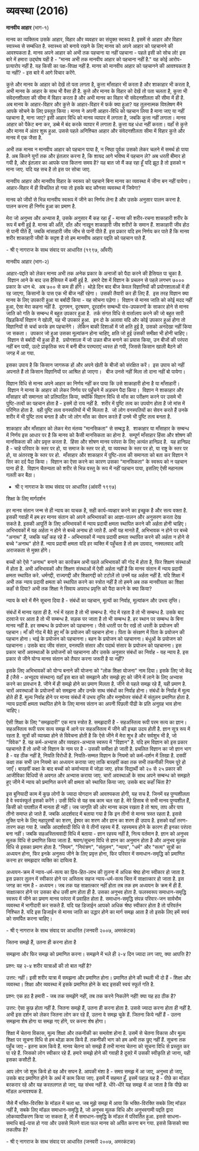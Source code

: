 # व्यवस्था (2016)

**मानवीय आहार** (भाग-१)

मानव का व्यक्तित्व उसके आहार, विहार और व्यवहार का संयुक्त स्वरूप है. इसमें से आहार और
विहार स्वास्थ्य से सम्बंधित है. स्वास्थ्य को बनाये रखने के लिए मानव को अपने आहार को
पहचानने की आवश्यकता है. मानव अपने आहार को अभी तक पहचाना या नहीं पहचाना - पहले
इसी को सोच लो! इस बारे में हमारा उद्घोष यही है - "मानव अभी तक मानवीय आहार को
पहचाना नहीं है." यह कोई आरोप-प्रत्यारोप नहीं है. यह किसी का पक्ष-विपक्ष नहीं है.
मानव को मानवीय आहार को पहचानने की आवश्यकता है या नहीं? - इस बारे में आगे विचार
करेंगे.

कुत्ते और मानव के आहार को देखें तो पता लगता है, कुत्ता माँसाहार भी करता है और
शाकाहार भी करता है, अभी मानव के आहार के साथ भी वैसा ही है. कुत्ते और मानव के
विहार को देखें तो पता चलता है, कुत्ता भी संवेदनशीलता की सीमा में विहार करता है और
अभी मानव का विहार भी संवेदनशीलता की सीमा में ही है. अब मानव के आहार-विहार और
कुत्ते के आहार-विहार में फर्क क्या हुआ? यह तुलनात्मक विश्लेषण मैंने आपके सोचने के लिए प्रस्तुत
किया। मानव ने अपनी आहार-विधि को पहचान लिया है माना जाए या नहीं पहचाना है,
माना जाए? इसी आहार विधि को मानव व्यापार में लगाता है, जबकि कुत्ता नहीं लगाता।
मानव आहार को पैकेट बना कर, डब्बे में बंद करके व्यापार में लगाता है. कुत्ता यह धंधा नहीं
करता। यहाँ से कुत्ते और मानव में अंतर शुरू हुआ. उससे पहले अनिश्चित आहार और संवेदनशीलता
सीमा में विहार कुत्ते और मानव में एक जैसा है.

अभी तक मानव न मानवीय आहार को पहचान पाया है, न निष्ठा पूर्वक उसको लेकर चलने में
समर्थ हो पाया है. अब कितने युगों तक और इंतज़ार करना है, कि शायद आगे भविष्य में पहचान
ले? अब धरती बीमार हो गयी है, और इंतज़ार का आपके पास कितना समय है? यह बात जो मैं
कह रहा हूँ यदि झूठ है तो इसको न माना जाए. यदि यह सच है तो इस पर सोचा जाए.

मानवीय आहार और मानवीय विहार के स्वरूप को पहचाने बिना मानव का व्यवस्था में जीना
बन नहीं पायेगा। आहार-विहार में ही विचलित हो गया तो इसके बाद कौनसा व्यवस्था में
जियेगा?

मानव को जीवों से भिन्न मानवीय स्वरूप में जीने का निर्णय लेना है और उसके अनुसार पालन
करना है. पालन करना ही निर्णय हुआ का प्रमाण है.

मेरा जो अनुभव और अभ्यास है, उसके अनुसार मैं कह रहा हूँ - मानव की शरीर-रचना
शाकाहारी शरीर के रूप में बनी हुई है. मानव की आँतें, दाँत और नाखून शाकाहारी जीव
शरीरों के समान हैं. शाकाहारी जीव होठ से पानी पीते हैं, जबकि मांसाहारी जीव जीभ से
पानी पीते हैं. इस प्रकार यदि हम निर्णय कर पाते हैं कि मानव शरीर शाकाहारी जीवों के
सदृश है तो हम मानवीय आहार पद्दति को पहचान पाते हैं.

\- श्री ए नागराज के साथ संवाद पर आधारित (१९९७, आँवरी)

मानवीय आहार (भाग-२)

आहार-पद्दति को लेकर मानव अभी तक अनेक प्रकार के अनाजों को पैदा करने की हैसियत पा
चुका है.  विज्ञान आने के बाद उस हैसियत में कमी हुई है.  हमारे देश में विज्ञान के प्रचलन से
पहले लगभग ७००० प्रकार के धान थे.  अब ७०० से कम ही होंगे।  थोड़े दिन बाद बीज केवल
विज्ञानियों की प्रयोगशालाओं में ही रह जाएगा, किसानों के पास एक भी बीज नहीं रहेगा।
 उसकी तैयारी कर ही लिए हैं.  इस तरह विज्ञान क्या मानव के लिए उपकारी हुआ या
बर्बादी किया - यह सोचना पड़ेगा।  विज्ञान से मानव जाति को कोई मदद नहीं हुआ, ऐसा
मेरा कहना नहीं है.  दूरगमन, दूरश्रवण, दूरदर्शन सम्बन्धी यंत्र-उपकरणों के साकार होने से
मानव जाति को गति के सम्बन्ध में बहुत उपकार हुआ है.  तर्क संगत विधि से वार्तालाप करने
की जो बहुत सारी खिड़कियाँ विज्ञान ने खोली, यह भी उपकार हुआ.  इन दो के अलावा यदि
और कोई उपकार हुआ होगा तो विज्ञानियों से चर्चा करके हम पहचानेंगे।  लेकिन बाकी दिशाओं
में जो क्षति हुई है, उसको अनदेखा नहीं किया जा सकता।  उपकार जो हुआ उसका मूल्यांकन
होना चाहिए, क्षति जो हुई उसकी समीक्षा भी होनी चाहिए।  विज्ञान से बर्बादी भी हुआ
ही है.  प्रयोगशाला में जो उन्नत बीज बनाने का प्रयास किया, उन बीजों की परंपरा नहीं
बन पायी, उल्टे प्राकृतिक रूप में बनी बीज परम्पराएं ध्वस्त हो गयी, जिससे किसान खाली
बैठने की जगह में आ गया.

इसका उपाय है कि किसान जागरूक हों और अपने खेती के बीजों को संरक्षित करें।  इस उपाय
को नहीं अपनाते हैं तो किसान विज्ञानियों पर आश्रित हो जाएगा।   बीज उनसे नहीं मिला
तो दाना नहीं बो पायेगा। 

विज्ञान विधि से मानव अपने आहार का निर्णय नहीं कर पाया कि उसे शाकाहारी होना है
या माँसाहारी।  विज्ञान ने मानव के आहार को लेकर निर्णय पर पहुँचने में अड़चन पैदा किया।
 विज्ञान ने शाकाहार और माँसाहार की समानता को प्रतिपादित किया, क्योंकि विज्ञान
विधि से माँस का परीक्षण करने पर उसमे भी पुष्टि-तत्वों का पहचान होता है - इसमें दो
राय नहीं है.  शरीर में पुष्टि तत्व का उपयोग होता है जो मांस में परिणित होता है.  वही
पुष्टि तत्व वनस्पतियों में भी मिलता है.  जो लोग वनस्पतियों का सेवन करते हैं उनके शरीर में
भी पुष्टि तत्व बनता है और जो लोग माँस का सेवन करते हैं उनमे भी पुष्टि तत्व बनता है. 

शाकाहार और माँसाहार को लेकर मेरा मंतव्य "मानसिकता" से सम्बद्ध है.  शाकाहार
या माँसाहार के सम्बन्ध में निर्णय इस आधार पर है कि मानव को कैसी मानसिकता का होना
है.  सम्पूर्ण माँसाहार हिंसा और शोषण की मानसिकता की ओर प्रवृत्त करता है.  हिंसा और
शोषण मानव परंपरा के लिए अत्यंत हानिप्रद है.  यह हानिप्रद है - चाहे परिवार के स्तर
पर हो, या समाज के स्तर पर हो, या व्यवस्था के स्तर पर हो, या राष्ट्र के स्तर पर हो,
या अंतरराष्ट्र के स्तर पर हो.  माँसाहार और शाकाहार में पुष्टि-तत्व की समानता को बता
कर विज्ञान ने सिर का दर्द पैदा किया।  विज्ञान का ऐसा करने का कारण उसका
"मानसिकता" के स्वरूप को न पहचान पाना ही है.  विज्ञान चैतन्यता को शरीर से भिन्न
वस्तु के रूप में नहीं पहचान पाया, इसलिए ऐसी महानतम गलती कर बैठा।

- श्री ए नागराज के साथ संवाद पर आधारित (आंवरी १९९७)

शिक्षा के लिए मार्गदर्शन

हर मानव संतान जन्म से ही न्याय का याचक है, सही कार्य-व्यव्हार करने का इच्छुक है और
सत्य वक्ता है. इसकी गवाही में हम हर मानव संतान को अपने अभिभावकों का आज्ञा-पालन और
अनुसरण करता देख सकते है. इसकी आपूर्ति के लिए अभिभावकों में न्याय प्रदायी क्षमता
स्थापित करने की अर्हता होनी चाहिए। अभिभावकों में यह अर्हता न होने से बच्चे अनाथ हो
जाते हैं. अभी यह मानते हैं, अभिभावक न होने पर बच्चे "अनाथ" हैं, जबकि यहाँ कह रहे
हैं - अभिभावकों में न्याय प्रदायी क्षमता स्थापित करने की अर्हता न होने से बच्चे
"अनाथ" होते हैं. न्याय प्रदायी क्षमता यदि हर व्यक्ति में पहुँचता है तो हम उग्रवाद,
नक्सलवाद आदि अराजकता से मुक्त होंगे।

बच्चों को ऐसे "अनाथ" बनाने का कार्यक्रम अभी पहले अभिभावकों की गोद में होता है,
फिर शिक्षण संस्थाओं में होता है. अभी अभिभावकों और शिक्षण संस्थाओं में ऐसी अर्हता नहीं है
कि मानव संतान में न्याय प्रदायी क्षमता स्थापित करे. धर्मगद्दी, राज्यगद्दी और
शिक्षागद्दी को टटोलें तो उनमें यह अर्हता नहीं है. यदि शिक्षा में अभी तक न्याय प्रदायी
क्षमता को स्थापित करने का स्त्रोत नहीं है तो हमने अब तक मानवीयता का शिक्षा कहाँ से
दिया? अभी तक शिक्षा ने सिवाय अपराध प्रवृत्ति को पैदा करने के क्या किया?

न्याय के बारे में मैंने सूचना दिया है - संबंधों का पहचान, मूल्यों का निर्वाह, मूल्यांकन और
उभय तृप्ति।

संबंधों में मानव रहता ही है. गर्भ में रहता है तो भी सम्बन्ध है. गोद में रहता है तो भी
सम्बन्ध है. उसके बाद दरवाजे पर आता है तो भी सम्बन्ध है. सड़क पर जाता है तो भी सम्बन्ध
है. हर स्थान पर सम्बन्ध के बिना मानव नहीं है. हर सम्बन्ध के प्रयोजन को पहचानना। जैसे
धरती पर पैर रखें तो धरती के प्रयोजन की पहचान। माँ की गोद में बैठे हुए माँ के प्रयोजन
की पहचान होना। पिता के संरक्षण में पिता के प्रयोजन की पहचान होना। भाई के प्रयोजन
को पहचानना। बहन के प्रयोजन को पहचानना। बंधुओं के प्रयोजन को पहचानना। उसके बाद
जीव संसार, वनस्पति संसार और पदार्थ संसार के प्रयोजन को पहचानना। इस प्रकार चारों
अवस्थाओं के प्रयोजनों को पहचानना और उसके अनुसार संबंधों का निर्वाह - यह न्याय है. इस
प्रकार से जीने योग्य मानव संतान को तैयार करना जरूरी है या नहीं?

इसके लिए अभिभावकों को योग्य बनाने की योजना को "लोक शिक्षा योजना" नाम दिया।
इसके लिए जो केंद्र हैं (जैसे - अभ्युदय संस्थान) वहाँ इस बात को समझाने और समझे हुए को जीने
में लाने के लिए अभ्यास करने का प्रावधान है. जीने में ही समझे होने का प्रमाण मिलता है.
जीने से पहले समझ रहे हैं, यही प्रमाण है. चारों अवस्थाओं के प्रयोजनों को समझना और उनके
साथ संबंधों का निर्वाह होना। संबंधों के निर्वाह में मूल्य होते ही हैं. मूल्य निर्वाह होने पर
मानव संबंधों में उभय तृप्ति और मनुष्येत्तर संबंधों में संतुलन प्रमाणित होता है. न्याय प्रदायी
क्षमता स्थापित होने के लिए मानव संतान का अपनी पिछली पीढी के प्रति अनुग्रह भाव
होना चाहिए।

ऐसी शिक्षा के लिए "समझदारी" एक मात्र स्त्रोत है. समझदारी है - सहअस्तित्व रूपी
परम सत्य का ज्ञान। सहअस्तित्व रूपी परम सत्य समझ में आने पर सहअस्तित्व में जीने की इच्छा
उदय होती है. ज्ञान सूत्र रूप में रहता है. सूत्रों की व्याख्या होने से विवेचना होती है कि
ऐसे जीने में मेरा शुभ है और सर्वशुभ भी है, जो "विवेक" है. यह कर्म-अभ्यास और
व्यवहार-अभ्यास स्वरूप में "विज्ञान" है. यदि हम विज्ञान को इस प्रकार पहचानते हैं तो
अभी जो विज्ञान के नाम पर है - उसकी समीक्षा हो जाती है. प्रचलित विज्ञान का जो
ज्ञान भाग है - वह ठीक नहीं है, नियति विरोधी है. नियति-सम्मत विज्ञान के नियमो को
कर्म-दर्शन में लिखा है. दसवीं कक्षा तक सभी उन नियमो का अध्ययन कराया जाए ताकि
बारहवीं कक्षा तक सभी तकनीकी नियम पूरे हो जाएँ। बारहवीं कक्षा के बाद बच्चों को
कर्माभ्यास में जोड़ा जाए. हरेक विद्यार्थी को २० से २५ प्रकार की आजीविका विधियों से
अवगत और अभ्यास कराया जाए. चारों अवस्थाओं के साथ अपने सम्बन्ध को समझते हुए जीने में
न्याय को प्रमाणित करने की क्षमता को स्थापित किया जाए. उसके बाद कहाँ चिंता है?

इस बुनियादी काम में कुछ लोगों के ज्यादा योगदान की आवश्यकता होगी, यह सच है. जिनमें
वह पुण्यशीलता है वे स्वयंस्फूर्त इसको करेंगे। उसी विधि से यह सब काम चल रहा है. मेरे
हिसाब से सभी मानव पुण्यशील हैं, किसी को पापशील मैं मानता ही नहीं। जब जागृति की ओर
मानव कदम रखता है तो श्राप, ताप और पाप तीनो समाप्त हो जाते हैं. जबकि आदर्शवाद में
बताया गया है कि इन तीनों से मानव त्रस्त रहता है. इससे मुक्ति पाने के लिए महापुरुषों का
शरण, ईश्वर का शरण और ज्ञान का शरण ही उपाय है. इसको वहाँ तरण-तारण कहा गया है.
जबकि आदर्शवादी विधि से ये तीनों रहस्य में हैं. रहस्यमय होने के कारण ही इनका परंपरा
बना नहीं। जबकि सहअस्तित्ववादी विधि में बताया - ज्ञान रहस्य नहीं है, नित्य वर्तमान
है. ज्ञान को अनुभव मूलक विधि से प्रमाणित किया जाता है. श्रवण/सूचना विधि से ज्ञान का
अनुमान होता है और अनुभव मूलक विधि से इसका प्रमाण होता है. "नियम", "नियंत्रण",
"संतुलन", "न्याय", "धर्म" और "सत्य" सूत्रों का अध्ययन होना, फिर इनके अनुरूप
जीने के लिए प्रवृत्त होना, फिर परिवार में समाधान-समृद्धि को प्रमाणित करना हर
समझदार व्यक्ति का दायित्व है.

अध्ययन-क्रम में न्याय-धर्म-सत्य का प्रिय-हित-लाभ की तुलना में अधिक श्रेष्ठ होना स्वीकार
हो जाता है. इस प्रकार तुलन में स्वीकार होने पर अस्तित्व सहज न्याय-धर्म-सत्य चित्त में
साक्षात्कार हो जाता है. इस जगह का नाम है - अध्ययन। जब तक यह साक्षात्कार नहीं
होता तब तक हम अध्ययन के क्रम में ही हैं. साक्षात्कार होने पर उसका बोध उसी क्षण होता
ही है. उसका अनुभव होता है. फलस्वरूप समाधान-समृद्धि स्वरूप में जीने का प्रमाण मानव
परंपरा में प्रवाहित होता है. समाधान-समृद्धि संपन्न परिवार-जन सार्वभौम व्यवस्था में
भागीदारी कर सकते हैं. यदि यह डिजाईन आपको अधिक श्रेष्ठ स्वीकार होता है तो परिवर्तन
निश्चित है. यदि इस डिजाईन से मानव जाति का उद्धार होने का मार्ग समझ आता है तो
इसके लिए हमें स्वयं को समर्पित करना चाहिए।

\- श्री ए नागराज के साथ संवाद पर आधारित (जनवरी २००७, अमरकंटक)

जितना समझे हैं, उतना ही करना होता है

समझना और फिर समझ को प्रमाणित करना। समझने में भले ही २-४ दिन ज्यादा लग जाए, क्या
आपत्ति है?

प्रश्न: यह २-४ शरीर यात्राओं की तो बात नहीं है?

उत्तर: नहीं। इसी शरीर यात्रा में समझना और प्रमाणित होना। प्रमाणित होने की स्थली
भी दो हैं - शिक्षा और व्यवस्था। शिक्षा और व्यवस्था में इसके प्रमाणित होने के बाद इसकी
स्वयं स्फूर्त गति है.

प्रश्न: एक हठ है हमारी - जब तक समझेंगे नहीं, तब तक करने निकलेंगे नहीं! क्या यह हठ ठीक
है?

उत्तर: ऐसा कुछ होता नहीं है. जितना समझे हैं, उतना ही करना होता है. उससे ज्यादा
करना होता ही नहीं है. अभी इस दर्शन को लेकर जितना लोग कर रहे हैं, उतना वे समझ चुके
हैं. जितना किये नहीं हैं - उतना समझना शेष होगा या समझ गए होंगे, पर करना शेष होगा।

शिक्षा में चेतना विकास, मूल्य शिक्षा और तकनीकी का समावेश होना है. उसमें से चेतना
विकास और मूल्य शिक्षा पर सूचना विधि से हम थोड़ा काम किये हैं. तकनीकी भाग को हम
अभी तक छुए नहीं हैं. सूचना तक पहुँच जाए - इतना काम किये हैं. मानव चेतना को समझे हैं
तभी मानव चेतना को सूचना विधि से प्रस्तुत कर पा रहे हैं. जिसको लोग स्वीकार रहे हैं.
हमारे समझे होने की गवाही है दूसऱे में उसकी स्वीकृति हो जाना, यही इसका कसौटी है.

आप लोग जो शुरू किये हो वह और सघन है. आपकी मंशा है - समग्र समझ में आ जाए, अनुभव हो
जाए, उसके बाद प्रमाणित होने के अर्थ में काम किया जाए. इसमें मैं सहमत हूँ. इसमें पहाड़ यह
है - पीछे का मॉडल बरकरार रहे और यह करतलगत हो जाए, यह संभव नहीं है. धीरे-धीरे यह
समझ में आ जाता है कि पीछे का मॉडल अनावश्यक है.

जैसे मैं भक्ति-विरक्ति के मॉडल में चला था. जब मुझे समझ में आया कि भक्ति-विरक्ति सबके लिए
मॉडल नहीं है, सबके लिए मॉडल समाधान-समृद्धि है, जो अनुभव मूलक विधि और अनुभवगामी
पद्दति द्वारा लोकव्यापीकरण किया जा सकता है, तो मैं समाधान-समृद्धि के मॉडल में
परिवर्तित हुआ. इससे साधना-समाधि बाई-पास हो गया और उससे मिलने वाला फल मानव को
अर्पित करना बन गया. इससे किसको क्या तकलीफ है?

\- श्री ए नागराज के साथ संवाद पर आधारित (जनवरी २००७, अमरकंटक)

### 
